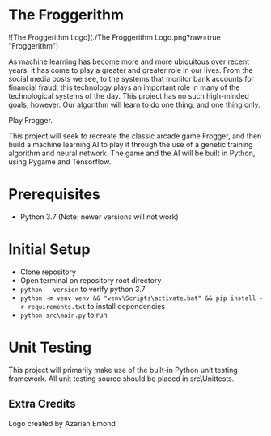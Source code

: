 # The Froggerithm

![The Froggerithm Logo](./The Froggerithm Logo.png?raw=true "Froggerithm")

As machine learning has become more and more ubiquitous over recent years,
it has come to play a greater and greater role in our lives. From the social
media posts we see, to the systems that monitor bank accounts for financial
fraud, this technology plays an important role in many of the technological
systems of the day. This project has no such high-minded goals, however. Our
algorithm will learn to do one thing, and one thing only.

Play Frogger.

This project will seek to recreate the classic arcade game Frogger, and then
build a machine learning AI to play it through the use of a genetic training
algorithm and neural network. The game and the AI will be built in Python,
using Pygame and Tensorflow.

# Prerequisites

- Python 3.7 (Note: newer versions will not work)

# Initial Setup

- Clone repository
- Open terminal on repository root directory
- `python --version` to verify python 3.7
- `python -m venv venv && "venv\Scripts\activate.bat" && pip install -r requirements.txt`
  to install dependencies
- `python src\main.py` to run

# Unit Testing

This project will primarily make use of the built-in Python unit testing framework.
All unit testing source should be placed in src\Unittests.

## Extra Credits

Logo created by Azariah Emond